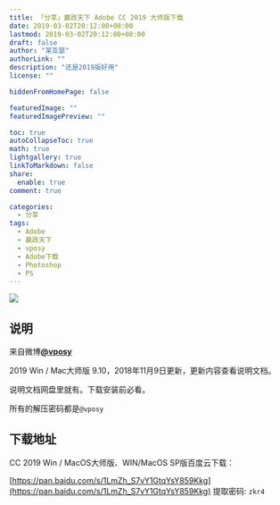 ```yaml
---
title: 「分享」赢政天下 Adobe CC 2019 大师版下载
date: 2019-03-02T20:12:00+08:00
lastmod: 2019-03-02T20:12:00+08:00
draft: false
author: "某亚瑟"
authorLink: ""
description: "还是2019版好用"
license: ""

hiddenFromHomePage: false

featuredImage: ""
featuredImagePreview: ""

toc: true
autoCollapseToc: true
math: true
lightgallery: true
linkToMarkdown: false
share:
  enable: true
comment: true

categories: 
  - 分享
tags: 
  - Adobe
  - 嬴政天下
  - vposy
  - Adobe下载
  - Photoshop
  - PS
---
```


<!--more-->

![](https://cdn.jsdelivr.net/gh/mouyase/Yojigen.Tech@master/static/assets/3/cover.jpg)

## 说明

来自微博[**@vposy**](https://weibo.com/vposy)

2019 Win / Mac大师版 9.10，2018年11月9日更新，更新内容查看说明文档。

说明文档网盘里就有。下载安装前必看。

所有的解压密码都是`@vposy`

## 下载地址

CC 2019 Win / MacOS大师版、WIN/MacOS SP版百度云下载：

[https://pan.baidu.com/s/1LmZh_S7vY1GtqYsY859Kkg](https://pan.baidu.com/s/1LmZh_S7vY1GtqYsY859Kkg) 提取密码: `zkr4`